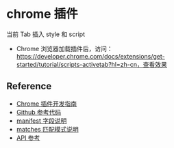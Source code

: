 # chrome 插件

当前 Tab 插入 style 和 script

- Chrome 浏览器加载插件后，访问：https://developer.chrome.com/docs/extensions/get-started/tutorial/scripts-activetab?hl=zh-cn，查看效果

## Reference

- [Chrome 插件开发指南](https://developer.chrome.com/docs/extensions/get-started?hl=zh-cn)
- [Github 参考代码](https://github.com/GoogleChrome/chrome-extensions-samples/tree/main/functional-samples/tutorial.focus-mode)
- [manifest 字段说明](https://developer.chrome.com/docs/extensions/reference/manifest?hl=zh-cn)
- [matches 匹配模式说明](https://developer.chrome.com/docs/extensions/develop/concepts/match-patterns?hl=zh-cn)
- [API 参考](https://developer.chrome.com/docs/extensions/reference/api?hl=zh-cn)
